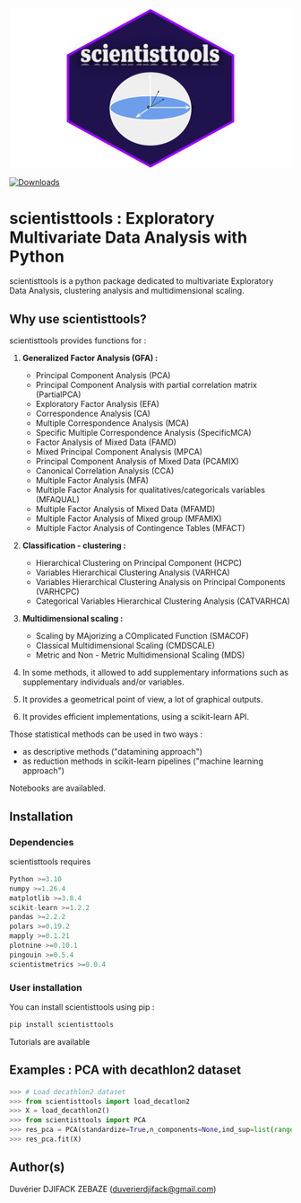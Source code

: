 <center>
    <img src="./figures/scientisttools.svg" alt="centered image" height="50%"/>
</center>

[![Downloads](https://static.pepy.tech/badge/scientisttools)](https://pepy.tech/project/scientisttools)



# scientisttools : Exploratory Multivariate Data Analysis with Python

scientisttools is a python package dedicated to multivariate Exploratory Data Analysis, clustering analysis and multidimensional scaling.

## Why use scientisttools?

scientisttools provides functions for :

1. **Generalized Factor Analysis (GFA) :** 
    * Principal Component Analysis (PCA)
    * Principal Component Analysis with partial correlation matrix (PartialPCA)
    * Exploratory Factor Analysis (EFA)
    * Correspondence Analysis (CA)
    * Multiple Correspondence Analysis (MCA)
    * Specific Multiple Correspondence Analysis (SpecificMCA)
    * Factor Analysis of Mixed Data (FAMD)
    * Mixed Principal Component Analysis (MPCA)
    * Principal Component Analysis of Mixed Data (PCAMIX)
    * Canonical Correlation Analysis (CCA)
    * Multiple Factor Analysis (MFA)
    * Multiple Factor Analysis for qualitatives/categoricals variables (MFAQUAL)
    * Multiple Factor Analysis of Mixed Data (MFAMD)
    * Multiple Factor Analysis of Mixed group (MFAMIX)
    * Multiple Factor Analysis of Contingence Tables (MFACT)

2. **Classification - clustering :**
    * Hierarchical Clustering on Principal Component (HCPC)
    * Variables Hierarchical Clustering Analysis (VARHCA)
    * Variables Hierarchical Clustering Analysis on Principal Components (VARHCPC)
    * Categorical Variables Hierarchical Clustering Analysis (CATVARHCA)

3. **Multidimensional scaling :**
    * Scaling by MAjorizing a COmplicated Function (SMACOF)
    * Classical Multidimensional Scaling (CMDSCALE)
    * Metric and Non - Metric Multidimensional Scaling (MDS)

4. In some methods, it allowed to add supplementary informations such as supplementary individuals and/or variables.
5. It provides a geometrical point of view, a lot of graphical outputs.
6. It provides efficient implementations, using a scikit-learn API.

Those statistical methods can be used in two ways :
* as descriptive methods ("datamining approach")
* as reduction methods in scikit-learn pipelines ("machine learning approach")

Notebooks are availabled.

## Installation

### Dependencies

scientisttools requires 

```python
Python >=3.10
numpy >=1.26.4
matplotlib >=3.8.4
scikit-learn >=1.2.2
pandas >=2.2.2
polars >=0.19.2
mapply >=0.1.21
plotnine >=0.10.1
pingouin >=0.5.4
scientistmetrics >=0.0.4
```

### User installation

You can install scientisttools using pip :

```python
pip install scientisttools
```

Tutorials are available

## Examples : PCA with decathlon2 dataset

```python
>>> # Load decathlon2 dataset
>>> from scientisttools import load_decatlon2
>>> X = load_decathlon2()
>>> from scientisttools import PCA
>>> res_pca = PCA(standardize=True,n_components=None,ind_sup=list(range(23,X.shape[0])),quanti_sup=[10,11],quali_sup=12,parallelize=True)
>>> res_pca.fit(X)
```

## Author(s)

Duvérier DJIFACK ZEBAZE ([duverierdjifack@gmail.com](duverierdjifack@gmail.com))
